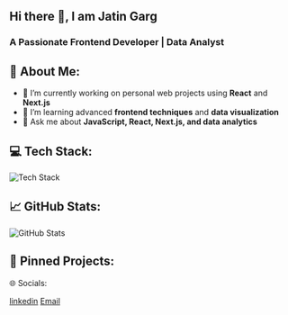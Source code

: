    ## Hi there 👋, I am Jatin Garg

    

   ### A Passionate Frontend Developer | Data Analyst

    

## 🚀 About Me:

- 🔭 I’m currently working on personal web projects using **React** and **Next.js**  
- 🌱 I’m learning advanced **frontend techniques** and **data visualization**  
- 💬 Ask me about **JavaScript, React, Next.js, and data analytics**  



## 💻 Tech Stack: 

![Tech Stack](https://skillicons.dev/icons?i=js,ts,html,css,react,nextjs,solidity,mongodb,express)



## 📈 GitHub Stats:



![GitHub Stats](https://github-readme-stats.vercel.app/api?username=gargjatin03&show_icons=true&count_private=true&theme=radical)  


## 🎯 Pinned Projects:



🌐 Socials:

[linkedin](https://www.linkedin.com/in/jatin-garg-165372179/)
[Email](mailto:gargj968@gmail.com)


